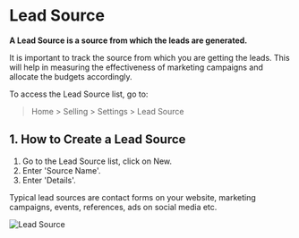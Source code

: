 
# Lead Source



**A Lead Source is a source from which the leads are generated.**


It is important to track the source from which you are getting the leads. This will help in measuring the effectiveness of marketing campaigns and allocate the budgets accordingly.


To access the Lead Source list, go to:



> 
> Home > Selling > Settings > Lead Source
> 
> 
> 


## 1. How to Create a Lead Source


1. Go to the Lead Source list, click on New.
2. Enter 'Source Name'.
3. Enter 'Details'.


Typical lead sources are contact forms on your website, marketing campaigns, events, references, ads on social media etc.


![Lead Source](/files/lead-source.png)





